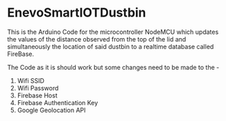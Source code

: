 # EnevoSmartIOTDustbin
This is the Arduino Code for the microcontroller NodeMCU which updates the values of the distance observed from the top of the lid and simultaneously the location of said dustbin to a realtime database called FireBase.

The Code as it is should work but some changes need to be made to the -
1) Wifi SSID
2) Wifi Password
3) Firebase Host
4) Firebase Authentication Key
5) Google Geolocation API
